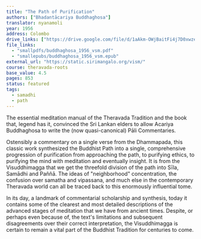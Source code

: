 ```yaml
---
title: "The Path of Purification"
authors: ["Bhadantācariya Buddhaghosa"]
translator: nyanamoli
year: 1956
address: Colombo
drive_links: ["https://drive.google.com/file/d/1aAkm-OWjBaitFi4j7D0xwzeLtARxziBA/view?usp=drivesdk", "https://drive.google.com/file/d/1mIxWGvgzbW-tU2caGGG8NTkoeBphaAyo/view?usp=drivesdk"]
file_links:
  - "smallpdfs/buddhaghosa_1956_vsm.pdf"
  - "smallepubs/buddhaghosa_1956_vsm.epub"
external_url: "https://static.sirimangalo.org/vism/"
course: theravada-roots
base_value: 4.5
pages: 853
status: featured
tags:
  - samadhi
  - path
---
```


The essential meditation manual of the Theravada Tradition and the book that, legend has it, convinced the Sri Lankan elders to allow Acariya Buddhaghosa to write the (now quasi-canonical) Pāli Commentaries.

Ostensibly a commentary on a single verse from the Dhammapada, this classic work synthesized the Buddhist Path into a single, comprehensive progression of purification from approaching the path, to purifying ethics, to purifying the mind with meditation and eventually insight. It is from the Visuddhimagga that we get the threefold division of the path into Sīla, Samādhi and Paññā. The ideas of "neighborhood" concentration, the confusion over samatha and vipassana, and much else in the contemporary Theravada world can all be traced back to this enormously influential tome.

In its day, a landmark of commentarial scholarship and synthesis, today it contains some of the clearest and most detailed descriptions of the advanced stages of meditation that we have from ancient times. Despite, or perhaps even because of, the text's limitations and subsequent disagreements over their correct interpretation, the Visuddhimagga is certain to remain a vital part of the Buddhist Tradition for centuries to come.

